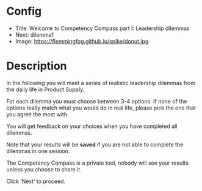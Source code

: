 # Config
 - Title: Welcome to Competency Compass part I: Leadership dilemmas
 - Next: dilemma1
 - Image: https://flemmingfog.github.io/spike/donut.jpg

# Description
In the following you will meet a series of realistic leadership dilemmas from the daily life in Product Supply. 

For each dilemma you must choose between 3-4 options. If none of the options really match what you would do in real life, please pick the one that you agree the most with

You will get feedback on your choices when you have completed all dilemmas.

Note that your results will be **saved** if you are not able to complete the dilemmas in one session.

The Competency Compass is a private tool, nobody will see your results unless you choose to share it. 

Click ‘Next’ to proceed.


